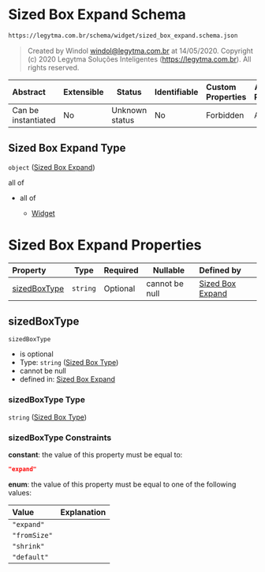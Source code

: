 # Sized Box Expand Schema

```txt
https://legytma.com.br/schema/widget/sized_box_expand.schema.json
```




> Created by Windol [windol@legytma.com.br](mailto:windol@legytma.com.br) at 14/05/2020.
> Copyright (c) 2020 Legytma Soluções Inteligentes (<https://legytma.com.br>). All rights reserved.
>

| Abstract            | Extensible | Status         | Identifiable | Custom Properties | Additional Properties | Access Restrictions | Defined In                                                                                           |
| :------------------ | ---------- | -------------- | ------------ | :---------------- | --------------------- | ------------------- | ---------------------------------------------------------------------------------------------------- |
| Can be instantiated | No         | Unknown status | No           | Forbidden         | Allowed               | none                | [sized_box_expand.schema.json](../schema/widget/sized_box_expand.schema.json) |

## Sized Box Expand Type

`object` ([Sized Box Expand](sized_box_expand.md))

all of

-   all of

    -   [Widget](input_decoration-properties-widget-5.md)

# Sized Box Expand Properties

| Property                      | Type     | Required | Nullable       | Defined by                                                                                                                                                    |
| :---------------------------- | -------- | -------- | -------------- | :------------------------------------------------------------------------------------------------------------------------------------------------------------ |
| [sizedBoxType](#sizedBoxType) | `string` | Optional | cannot be null | [Sized Box Expand](sized_box-definitions-sized-box-type.md) |

## sizedBoxType




`sizedBoxType`

-   is optional
-   Type: `string` ([Sized Box Type](sized_box-definitions-sized-box-type.md))
-   cannot be null
-   defined in: [Sized Box Expand](sized_box-definitions-sized-box-type.md)

### sizedBoxType Type

`string` ([Sized Box Type](sized_box-definitions-sized-box-type.md))

### sizedBoxType Constraints

**constant**: the value of this property must be equal to:

```json
"expand"
```

**enum**: the value of this property must be equal to one of the following values:

| Value        | Explanation |
| :----------- | ----------- |
| `"expand"`   |             |
| `"fromSize"` |             |
| `"shrink"`   |             |
| `"default"`  |             |
